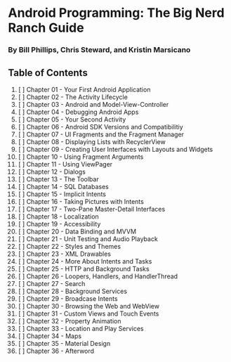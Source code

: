 # Android Programming: The Big Nerd Ranch Guide
### By Bill Phillips, Chris Steward, and Kristin Marsicano

## Table of Contents
1. [ ] Chapter 01 - Your First Android Application
2. [ ] Chapter 02 - The Activity Lifecycle
3. [ ] Chapter 03 - Android and Model-View-Controller
4. [ ] Chapter 04 - Debugging Android Apps
5. [ ] Chapter 05 - Your Second Activity
6. [ ] Chapter 06 - Android SDK Versions and Compatibilitiy
7. [ ] Chapter 07 - UI Fragments and the Fragment Manager
8. [ ] Chapter 08 - Displaying Lists with RecyclerView
9. [ ] Chapter 09 - Creating User Interfaces with Layouts and Widgets
10. [ ] Chapter 10 - Using Fragment Arguments
11. [ ] Chapter 11 - Using ViewPager
12. [ ] Chapter 12 - Dialogs
13. [ ] Chapter 13 - The Toolbar
14. [ ] Chapter 14 - SQL Databases
15. [ ] Chapter 15 - Implicit Intents
16. [ ] Chapter 16 - Taking Pictures with Intents
17. [ ] Chapter 17 - Two-Pane Master-Detail Interfaces
18. [ ] Chapter 18 - Localization
19. [ ] Chapter 19 - Accessibility
20. [ ] Chapter 20 - Data Binding and MVVM
21. [ ] Chapter 21 - Unit Testing and Audio Playback
22. [ ] Chapter 22 - Styles and Themes
23. [ ] Chapter 23 - XML Drawables
24. [ ] Chapter 24 - More About Intents and Tasks
25. [ ] Chapter 25 - HTTP and Background Tasks
26. [ ] Chapter 26 - Loopers, Handlers, and HandlerThread
27. [ ] Chapter 27 - Search
28. [ ] Chapter 28 - Background Services
29. [ ] Chapter 29 - Broadcase Intents
30. [ ] Chapter 30 - Browsing the Web and WebView
31. [ ] Chapter 31 - Custom Views and Touch Events
32. [ ] Chapter 32 - Property Animation
33. [ ] Chapter 33 - Location and Play Services
34. [ ] Chapter 34 - Maps
35. [ ] Chapter 35 - Material Design
36. [ ] Chapter 36 - Afterword